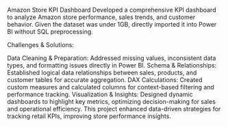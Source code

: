 Amazon Store KPI Dashboard
Developed a comprehensive KPI dashboard to analyze Amazon store performance, sales trends, and customer behavior. Given the dataset was under 1GB, directly imported it into Power BI without SQL preprocessing.

Challenges & Solutions:

Data Cleaning & Preparation: Addressed missing values, inconsistent data types, and formatting issues directly in Power BI.
Schema & Relationships: Established logical data relationships between sales, products, and customer tables for accurate aggregation.
DAX Calculations: Created custom measures and calculated columns for context-based filtering and performance tracking.
Visualization & Insights: Designed dynamic dashboards to highlight key metrics, optimizing decision-making for sales and operational efficiency.
This project enhanced data-driven strategies for tracking retail KPIs, improving store performance insights.
